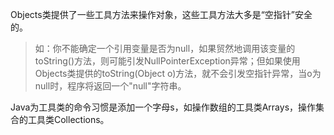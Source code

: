 Objects类提供了一些工具方法来操作对象，这些工具方法大多是“空指针”安全的。

> 如：你不能确定一个引用变量是否为null，如果贸然地调用该变量的toString()方法，则可能引发NullPointerException异常；但如果使用Objects类提供的toString(Object o)方法，就不会引发空指针异常，当o为null时，程序将返回一个"null"字符串。

Java为工具类的命令习惯是添加一个字母s，如操作数组的工具类Arrays，操作集合的工具类Collections。

